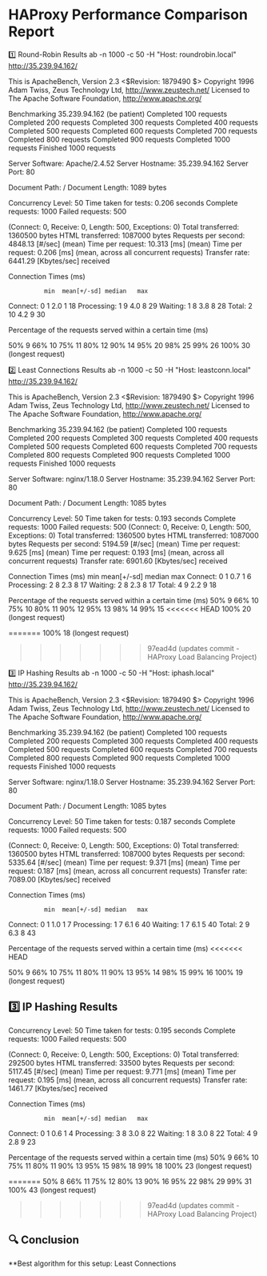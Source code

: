# HAProxy Performance Comparison Report

1️⃣ Round-Robin Results
ab -n 1000 -c 50 -H "Host: roundrobin.local" http://35.239.94.162/

This is ApacheBench, Version 2.3 <$Revision: 1879490 $>
Copyright 1996 Adam Twiss, Zeus Technology Ltd, http://www.zeustech.net/
Licensed to The Apache Software Foundation, http://www.apache.org/

Benchmarking 35.239.94.162 (be patient)
Completed 100 requests
Completed 200 requests
Completed 300 requests
Completed 400 requests
Completed 500 requests
Completed 600 requests
Completed 700 requests
Completed 800 requests
Completed 900 requests
Completed 1000 requests
Finished 1000 requests


Server Software:        Apache/2.4.52
Server Hostname:        35.239.94.162
Server Port:            80

Document Path:          /
Document Length:        1089 bytes


Concurrency Level:      50
Time taken for tests:   0.206 seconds
Complete requests:      1000
Failed requests:        500


   (Connect: 0, Receive: 0, Length: 500, Exceptions: 0)
Total transferred:      1360500 bytes
HTML transferred:       1087000 bytes
Requests per second:    4848.13 [#/sec] (mean)
Time per request:       10.313 [ms] (mean)
Time per request:       0.206 [ms] (mean, across all concurrent requests)
Transfer rate:          6441.29 [Kbytes/sec] received


Connection Times (ms)


              min  mean[+/-sd] median   max
Connect:        0    1   2.0      1      18
Processing:     1    9   4.0      8      29
Waiting:        1    8   3.8      8      28
Total:          2   10   4.2      9      30


Percentage of the requests served within a certain time (ms)


  50%      9
  66%     10
  75%     11
  80%     12
  90%     14
  95%     20
  98%     25
  99%     26
 100%     30 (longest request)


2️⃣ Least Connections Results
ab -n 1000 -c 50 -H "Host: leastconn.local" http://35.239.94.162/

This is ApacheBench, Version 2.3 <$Revision: 1879490 $>
Copyright 1996 Adam Twiss, Zeus Technology Ltd, http://www.zeustech.net/
Licensed to The Apache Software Foundation, http://www.apache.org/

Benchmarking 35.239.94.162 (be patient)
Completed 100 requests
Completed 200 requests
Completed 300 requests
Completed 400 requests
Completed 500 requests
Completed 600 requests
Completed 700 requests
Completed 800 requests
Completed 900 requests
Completed 1000 requests
Finished 1000 requests


Server Software:        nginx/1.18.0
Server Hostname:        35.239.94.162
Server Port:            80

Document Path:          /
Document Length:        1085 bytes

Concurrency Level:      50
Time taken for tests:   0.193 seconds
Complete requests:      1000
Failed requests:        500
   (Connect: 0, Receive: 0, Length: 500, Exceptions: 0)
Total transferred:      1360500 bytes
HTML transferred:       1087000 bytes
Requests per second:    5194.59 [#/sec] (mean)
Time per request:       9.625 [ms] (mean)
Time per request:       0.193 [ms] (mean, across all concurrent requests)
Transfer rate:          6901.60 [Kbytes/sec] received

Connection Times (ms)
              min  mean[+/-sd] median   max
Connect:        0    1   0.7      1       6
Processing:     2    8   2.3      8      17
Waiting:        2    8   2.3      8      17
Total:          4    9   2.2      9      18

Percentage of the requests served within a certain time (ms)
  50%      9
  66%     10
  75%     10
  80%     11
  90%     12
  95%     13
  98%     14
  99%     15
<<<<<<< HEAD
 100%     20 (longest request)
 
=======
 100%     18 (longest request)
>>>>>>> 97ead4d (updates commit - HAProxy Load Balancing Project)


3️⃣ IP Hashing Results
ab -n 1000 -c 50 -H "Host: iphash.local" http://35.239.94.162/

This is ApacheBench, Version 2.3 <$Revision: 1879490 $>
Copyright 1996 Adam Twiss, Zeus Technology Ltd, http://www.zeustech.net/
Licensed to The Apache Software Foundation, http://www.apache.org/

Benchmarking 35.239.94.162 (be patient)
Completed 100 requests
Completed 200 requests
Completed 300 requests
Completed 400 requests
Completed 500 requests
Completed 600 requests
Completed 700 requests
Completed 800 requests
Completed 900 requests
Completed 1000 requests
Finished 1000 requests


Server Software:        nginx/1.18.0
Server Hostname:        35.239.94.162
Server Port:            80

Document Path:          /
Document Length:        1085 bytes

Concurrency Level:      50
Time taken for tests:   0.187 seconds
Complete requests:      1000
Failed requests:        500

   (Connect: 0, Receive: 0, Length: 500, Exceptions: 0)
Total transferred:      1360500 bytes
HTML transferred:       1087000 bytes
Requests per second:    5335.64 [#/sec] (mean)
Time per request:       9.371 [ms] (mean)
Time per request:       0.187 [ms] (mean, across all concurrent requests)
Transfer rate:          7089.00 [Kbytes/sec] received


Connection Times (ms)


              min  mean[+/-sd] median   max
Connect:        0    1   1.0      1       7
Processing:     1    7   6.1      6      40
Waiting:        1    7   6.1      5      40
Total:          2    9   6.3      8      43


Percentage of the requests served within a certain time (ms)
<<<<<<< HEAD
 
  
  50%      9
  66%     10
  75%     11
  80%     11
  90%     13
  95%     14
  98%     15
  99%     16
 100%     19 (longest request)


## 3️⃣ IP Hashing Results

  
Concurrency Level:      50
Time taken for tests:   0.195 seconds
Complete requests:      1000
Failed requests:        500

   (Connect: 0, Receive: 0, Length: 500, Exceptions: 0)
Total transferred:      292500 bytes
HTML transferred:       33500 bytes
Requests per second:    5117.45 [#/sec] (mean)
Time per request:       9.771 [ms] (mean)
Time per request:       0.195 [ms] (mean, across all concurrent requests)
Transfer rate:          1461.77 [Kbytes/sec] received


Connection Times (ms)


              min  mean[+/-sd] median   max
Connect:        0    1   0.6      1       4
Processing:     3    8   3.0      8      22
Waiting:        1    8   3.0      8      22
Total:          4    9   2.8      9      23


Percentage of the requests served within a certain time (ms)
  50%      9
  66%     10
  75%     11
  80%     11
  90%     13
  95%     15
  98%     18
  99%     18
 100%     23 (longest request)
 
=======
  50%      8
  66%     11
  75%     12
  80%     13
  90%     16
  95%     22
  98%     29
  99%     31
 100%     43 (longest request)

>>>>>>> 97ead4d (updates commit - HAProxy Load Balancing Project)

## 🔍 Conclusion  

**Best algorithm for this setup: Least Connections
